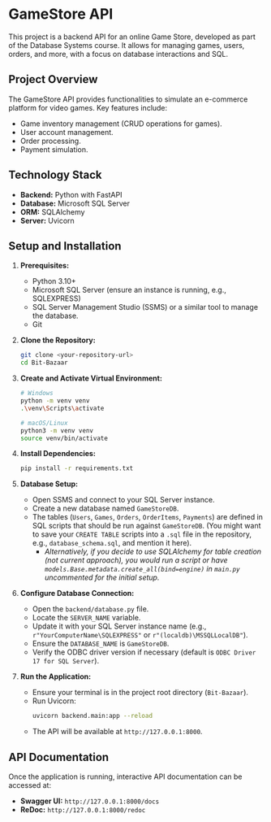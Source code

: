 # GameStore API

This project is a backend API for an online Game Store, developed as part of the Database Systems course. It allows for managing games, users, orders, and more, with a focus on database interactions and SQL.

## Project Overview

The GameStore API provides functionalities to simulate an e-commerce platform for video games. Key features include:
* Game inventory management (CRUD operations for games).
* User account management.
* Order processing.
* Payment simulation.

## Technology Stack

* **Backend:** Python with FastAPI
* **Database:** Microsoft SQL Server
* **ORM:** SQLAlchemy
* **Server:** Uvicorn

## Setup and Installation

1.  **Prerequisites:**
    * Python 3.10+
    * Microsoft SQL Server (ensure an instance is running, e.g., SQLEXPRESS)
    * SQL Server Management Studio (SSMS) or a similar tool to manage the database.
    * Git

2.  **Clone the Repository:**
    ```bash
    git clone <your-repository-url>
    cd Bit-Bazaar
    ```

3.  **Create and Activate Virtual Environment:**
    ```bash
    # Windows
    python -m venv venv
    .\venv\Scripts\activate

    # macOS/Linux
    python3 -m venv venv
    source venv/bin/activate
    ```

4.  **Install Dependencies:**
    ```bash
    pip install -r requirements.txt
    ```

5.  **Database Setup:**
    * Open SSMS and connect to your SQL Server instance.
    * Create a new database named `GameStoreDB`.
    * The tables (`Users`, `Games`, `Orders`, `OrderItems`, `Payments`) are defined in SQL scripts that should be run against `GameStoreDB`. (You might want to save your `CREATE TABLE` scripts into a `.sql` file in the repository, e.g., `database_schema.sql`, and mention it here).
        * *Alternatively, if you decide to use SQLAlchemy for table creation (not current approach), you would run a script or have `models.Base.metadata.create_all(bind=engine)` in `main.py` uncommented for the initial setup.*

6.  **Configure Database Connection:**
    * Open the `backend/database.py` file.
    * Locate the `SERVER_NAME` variable.
    * Update it with your SQL Server instance name (e.g., `r"YourComputerName\SQLEXPRESS"` or `r"(localdb)\MSSQLLocalDB"`).
    * Ensure the `DATABASE_NAME` is `GameStoreDB`.
    * Verify the ODBC driver version if necessary (default is `ODBC Driver 17 for SQL Server`).

7.  **Run the Application:**
    * Ensure your terminal is in the project root directory (`Bit-Bazaar`).
    * Run Uvicorn:
        ```bash
        uvicorn backend.main:app --reload
        ```
    * The API will be available at `http://127.0.0.1:8000`.

## API Documentation

Once the application is running, interactive API documentation can be accessed at:
* **Swagger UI:** `http://127.0.0.1:8000/docs`
* **ReDoc:** `http://127.0.0.1:8000/redoc`
